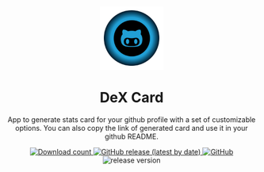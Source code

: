 
<p align="center">
  <img src="logo.png" align="center" width="128" height="128" />
<p>
<h1 align="center">
  DeX Card
</h1>
<p align="center">
  App to generate stats card for your github profile with a set of customizable options. You can also copy the link of generated card and use it in your github README. 
</p>


<div align="center">
    <a href="https://github.com/deveshp007/DeX-Card/releases">

  <img alt="Download count" src="https://img.shields.io/github/downloads/deveshp007/DeX-Card/latest/total?style=for-the-badge">
  </a>
      <a href="https://github.com/deveshp007/DeX-Card/latest">
    <img alt="GitHub release (latest by date)" src="https://img.shields.io/github/v/release/deveshp007/DeX-Card?style=for-the-badge">
  </a>
  <a href="https://github.com/deveshp007/DeX-Card/blob/main/LICENSE">
    <img alt="GitHub" src="https://img.shields.io/github/license/deveshp007/Dex-Card?style=for-the-badge">
  </a>
  <img alt="release version" src="https://img.shields.io/github/v/release/deveshp007/DeX-Card?style=for-the-badge">
</div>




